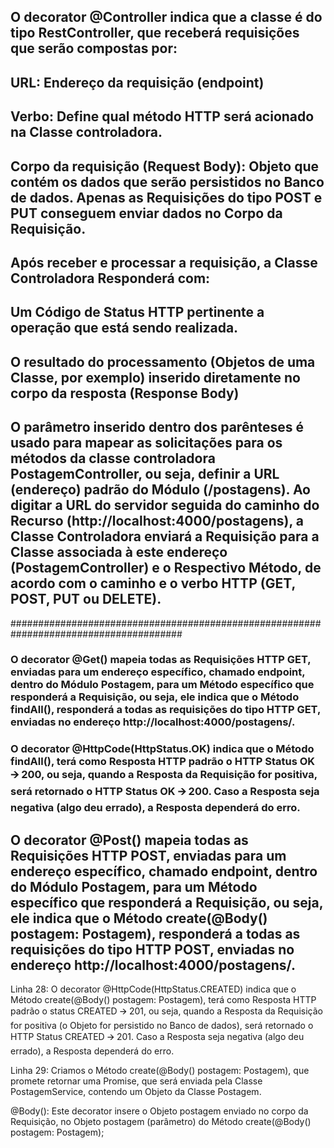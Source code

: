## O decorator @Controller indica que a classe é do tipo RestController, que receberá requisições que serão compostas por:

## URL: Endereço da requisição (endpoint)
## Verbo: Define qual método HTTP será acionado na Classe controladora.
## Corpo da requisição (Request Body): Objeto que contém os dados que serão persistidos no Banco de dados. Apenas as Requisições do tipo POST e PUT conseguem enviar dados no Corpo da Requisição.
## Após receber e processar a requisição, a Classe Controladora Responderá com:

## Um Código de Status HTTP pertinente a operação que está sendo realizada.
## O resultado do processamento (Objetos de uma Classe, por exemplo) inserido diretamente no corpo da resposta (Response Body) 

## O parâmetro inserido dentro dos parênteses é usado para mapear as solicitações para os métodos da classe controladora PostagemController, ou seja, definir a URL (endereço) padrão do Módulo (/postagens). Ao digitar a URL do servidor seguida do caminho do Recurso (http://localhost:4000/postagens), a Classe Controladora enviará a Requisição para a Classe associada à este endereço (PostagemController) e o Respectivo Método, de acordo com o caminho e o verbo HTTP (GET, POST, PUT ou DELETE).

#######################################################################################

### O decorator @Get() mapeia todas as Requisições HTTP GET, enviadas para um endereço específico, chamado endpoint, dentro do Módulo Postagem, para um Método específico que responderá a Requisição, ou seja, ele indica que o Método findAll(), responderá a todas as requisições do tipo HTTP GET, enviadas no endereço http://localhost:4000/postagens/.

### O decorator @HttpCode(HttpStatus.OK) indica que o Método findAll(), terá como Resposta HTTP padrão o HTTP Status OK 🡪 200, ou seja, quando a Resposta da Requisição for positiva, será retornado o HTTP Status OK 🡪 200. Caso a Resposta seja negativa (algo deu errado), a Resposta dependerá do erro.

## O decorator @Post() mapeia todas as Requisições HTTP POST, enviadas para um endereço específico, chamado endpoint, dentro do Módulo Postagem, para um Método específico que responderá a Requisição, ou seja, ele indica que o Método create(@Body() postagem: Postagem), responderá a todas as requisições do tipo HTTP POST, enviadas no endereço http://localhost:4000/postagens/.


Linha 28: O decorator @HttpCode(HttpStatus.CREATED) indica que o Método create(@Body() postagem: Postagem), terá como Resposta HTTP padrão o status CREATED 🡪 201, ou seja, quando a Resposta da Requisição for positiva (o Objeto for persistido no Banco de dados), será retornado o HTTP Status CREATED 🡪 201. Caso a Resposta seja negativa (algo deu errado), a Resposta dependerá do erro.

Linha 29: Criamos o Método create(@Body() postagem: Postagem), que promete retornar uma Promise, que será enviada pela Classe PostagemService, contendo um Objeto da Classe Postagem.

@Body(): Este decorator insere o Objeto postagem enviado no corpo da Requisição, no Objeto postagem (parâmetro) do Método create(@Body() postagem: Postagem);